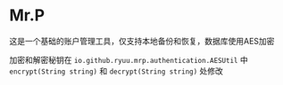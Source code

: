 # Mr.P

这是一个基础的账户管理工具，仅支持本地备份和恢复，数据库使用AES加密



加密和解密秘钥在 `io.github.ryuu.mrp.authentication.AESUtil` 中 `encrypt(String string)` 和 `decrypt(String string)` 处修改
